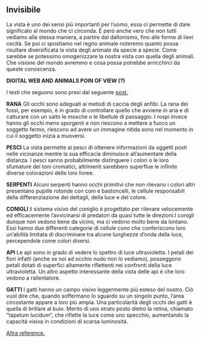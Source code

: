 ## Invisibile

La vista è uno dei sensi più importanti per l’uomo, essa ci permette di dare significato al mondo che ci circonda. É però anche vero che non tutti vediamo alla stessa maniera, a partire dal daltonismo, fino alle forme di lievi cecità. Se poi ci spostiamo nel regno animale noteremo quanto possa risultare diversificata la vista degli animale da specie a specie. Come sarebbe se potessimo omogenizzare la nostra vista con quella degli animali. Che visione del mondo avremmo e cosa possa potrebbe arricchirci da queste conoscenza.

**DIGITAL WEB AND ANIMALS POIN OF VIEW (?)**

I testi che seguono sono presi dal seguente
[post.](https://www.instagram.com/p/B-xM6rXDvjd/) 

**RANA**
Gli occhi sono adeguati ai metodi di caccia degli anfibi. La rana dei fossi, per esempio, è in grado di controllare quello che avviene in aria e di catturare con un salto le mosche o le libellule di passaggio. I rospi invece hanno gli occhi meno sporgenti e non riescono a mettere a fuoco un soggetto fermo, riescono ad avere un immagine nitida sono nel momento in cui il soggetto inizia a muoversi.

**PESCI**
La vista permette ai pesci di ottenere informazioni da oggetti posti nelle vicinanze mentre la sua efficacia diminuisce all’aumentare della distanza. 
I pesci sanno probabilmente distinguere i colori o le loro sfumature dei toni cromatici, altrimenti sarebbero superflue le infinite diverse colorazioni delle loro livree.

**SERPENTI**
Alcuni serpenti hanno occhi primitivi che non rilevano i colori altri presentano pupille rotonde con coni e bastoncelli, le cellule responsabili della differenziazione dei dettagli, della luce e del colore.

**CONIGLI**
il sistema visivo del coniglio è progettato per rilevare velocemente ed efficacemente l’avvicinarsi di predatori da quasi tutte le direzioni.I conigli dunque non vedono bene da vicino, ma ci vedono molto bene da lontano.
Essi hanno due differenti categorie di cellule cono che conferiscono loro un’abilità limitata di discriminare tra alcune lunghezze d’onda della luce, percependole come colori diversi.

**API**
Le api sono in grado di vedere lo spettro di luce ultravioletta. I petali dei fiori infatti (anche se noi ad occhio nudo non lo vediamo), posseggono petali dotati di superfici altamente riflettenti nei confronti della luce ultravioletta.
Un altro aspetto interessante della vista delle api è che loro vedono a rallentatore.

**GATTI**
I gatti hanno un campo visivo leggermente più esteso del nostro. Ciò vuol dire che, quando soffermano lo sguardo su un singolo punto, l’area circostante appare a loro più ampia. Una particolarità degli occhi dei gatti è quella di brillare al buio. Merito di uno strato posto dietro la retina, chiamato “tapetum lucidum“, che riflette la luce come uno specchio, aumentando la capacità visiva in condizioni di scarsa luminosità.

[Altra reference.](https://www.youtube.com/watch?v=E1lq0lBcyOE&ab_channel=ILLATOPOSITIVO)
